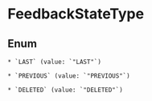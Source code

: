 
# FeedbackStateType

## Enum


    * `LAST` (value: `"LAST"`)

    * `PREVIOUS` (value: `"PREVIOUS"`)

    * `DELETED` (value: `"DELETED"`)



